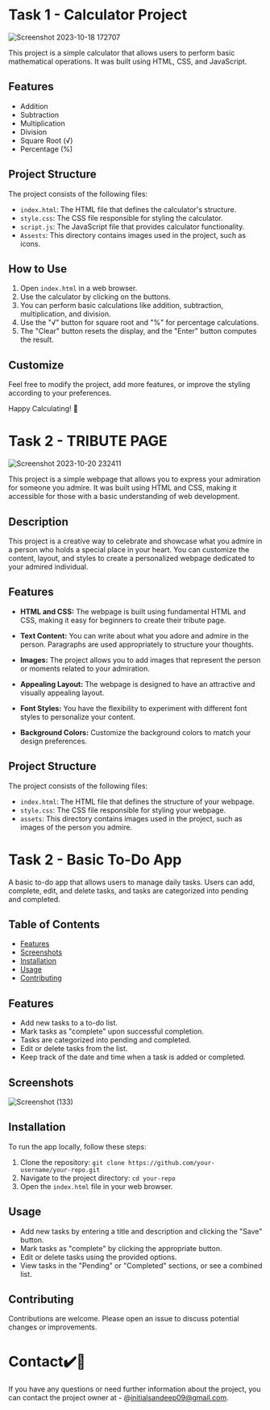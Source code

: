 # Task 1 - Calculator Project

![Screenshot 2023-10-18 172707](https://github.com/sandeep-mz/OIBSIP/assets/108665091/b53b0ad7-00a2-49c0-8d6e-ed3bdd6851fc)


This project is a simple calculator that allows users to perform basic mathematical operations. It was built using HTML, CSS, and JavaScript.

## Features

- Addition
- Subtraction
- Multiplication
- Division
- Square Root (√)
- Percentage (%)

## Project Structure

The project consists of the following files:

- `index.html`: The HTML file that defines the calculator's structure.
- `style.css`: The CSS file responsible for styling the calculator.
- `script.js`: The JavaScript file that provides calculator functionality.
- `Assests`: This directory contains images used in the project, such as icons.

## How to Use

1. Open `index.html` in a web browser.
2. Use the calculator by clicking on the buttons.
3. You can perform basic calculations like addition, subtraction, multiplication, and division.
4. Use the "√" button for square root and "%" for percentage calculations.
5. The "Clear" button resets the display, and the "Enter" button computes the result.

## Customize

Feel free to modify the project, add more features, or improve the styling according to your preferences.

Happy Calculating! 🧮



# Task 2 - TRIBUTE PAGE

![Screenshot 2023-10-20 232411](https://github.com/sandeep-mz/OIBSIP/assets/108665091/6603a07a-cc1f-4398-809b-eb8f1b8da103)

This project is a simple webpage that allows you to express your admiration for someone you admire. It was built using HTML and CSS, making it accessible for those with a basic understanding of web development.

## Description

This project is a creative way to celebrate and showcase what you admire in a person who holds a special place in your heart. You can customize the content, layout, and styles to create a personalized webpage dedicated to your admired individual.

## Features

- **HTML and CSS:** The webpage is built using fundamental HTML and CSS, making it easy for beginners to create their tribute page.

- **Text Content:** You can write about what you adore and admire in the person. Paragraphs are used appropriately to structure your thoughts.

- **Images:** The project allows you to add images that represent the person or moments related to your admiration.

- **Appealing Layout:** The webpage is designed to have an attractive and visually appealing layout.

- **Font Styles:** You have the flexibility to experiment with different font styles to personalize your content.

- **Background Colors:** Customize the background colors to match your design preferences.

## Project Structure

The project consists of the following files:

- `index.html`: The HTML file that defines the structure of your webpage.
- `style.css`: The CSS file responsible for styling your webpage.
- `assets`: This directory contains images used in the project, such as images of the person you admire.

# Task 2 - Basic To-Do App

A basic to-do app that allows users to manage daily tasks. Users can add, complete, edit, and delete tasks, and tasks are categorized into pending and completed.

## Table of Contents
- [Features](#features)
- [Screenshots](#screenshots)
- [Installation](#installation)
- [Usage](#usage)
- [Contributing](#contributing)

## Features

- Add new tasks to a to-do list.
- Mark tasks as "complete" upon successful completion.
- Tasks are categorized into pending and completed.
- Edit or delete tasks from the list.
- Keep track of the date and time when a task is added or completed.

## Screenshots

![Screenshot (133)](https://github.com/sandeep-mz/OIBSIP/assets/108665091/b6ad4245-9fa9-4b28-b4ca-a7a0e0a9c8bc)


## Installation

To run the app locally, follow these steps:

1. Clone the repository: `git clone https://github.com/your-username/your-repo.git`
2. Navigate to the project directory: `cd your-repo`
3. Open the `index.html` file in your web browser.

## Usage

- Add new tasks by entering a title and description and clicking the "Save" button.
- Mark tasks as "complete" by clicking the appropriate button.
- Edit or delete tasks using the provided options.
- View tasks in the "Pending" or "Completed" sections, or see a combined list.

## Contributing

Contributions are welcome. Please open an issue to discuss potential changes or improvements.


# Contact✔️🔴

If you have any questions or need further information about the project, you can contact the project owner at - @initialsandeep09@gmail.com.


